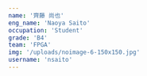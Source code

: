 ```yaml
---
name: '齊藤 尚也'
eng_name: 'Naoya Saito'
occupation: 'Student'
grade: 'B4'
team: 'FPGA'
img: '/uploads/noimage-6-150x150.jpg'
username: 'nsaito'
---
```

